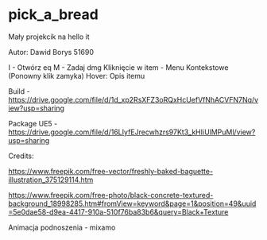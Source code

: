 # pick_a_bread
Mały projekcik na hello it 

Autor: Dawid Borys 51690

I - Otwórz eq
M - Zadaj dmg
Kliknięcie w item - Menu Kontekstowe (Ponowny klik zamyka)
Hover: Opis itemu

Build - https://drive.google.com/file/d/1d_xp2RsXFZ3oRQxHcUefVfNhACVFN7Nq/view?usp=sharing

Package UE5 - https://drive.google.com/file/d/16LIyfEJrecwhzrs97Kt3_kHIiUlMPuMl/view?usp=sharing


Credits:

https://www.freepik.com/free-vector/freshly-baked-baguette-illustration_375129114.htm

https://www.freepik.com/free-photo/black-concrete-textured-background_18998285.htm#fromView=keyword&page=1&position=49&uuid=5e0dae58-d9ea-4417-910a-510f76ba83b6&query=Black+Texture

Animacja podnoszenia - mixamo
